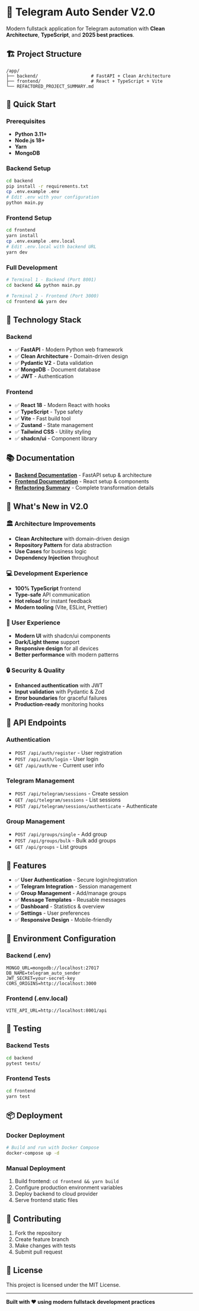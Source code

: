 # 🚀 Telegram Auto Sender V2.0

Modern fullstack application for Telegram automation with **Clean Architecture**, **TypeScript**, and **2025 best practices**.

## 🏗️ Project Structure

```
/app/
├── backend/                    # FastAPI + Clean Architecture
├── frontend/                   # React + TypeScript + Vite
└── REFACTORED_PROJECT_SUMMARY.md
```

## 🚀 Quick Start

### Prerequisites
- **Python 3.11+**
- **Node.js 18+** 
- **Yarn**
- **MongoDB**

### Backend Setup
```bash
cd backend
pip install -r requirements.txt
cp .env.example .env
# Edit .env with your configuration
python main.py
```

### Frontend Setup  
```bash
cd frontend
yarn install
cp .env.example .env.local
# Edit .env.local with backend URL
yarn dev
```

### Full Development
```bash
# Terminal 1 - Backend (Port 8001)
cd backend && python main.py

# Terminal 2 - Frontend (Port 3000)
cd frontend && yarn dev
```

## 🎯 Technology Stack

### Backend
- ✅ **FastAPI** - Modern Python web framework
- ✅ **Clean Architecture** - Domain-driven design
- ✅ **Pydantic V2** - Data validation
- ✅ **MongoDB** - Document database
- ✅ **JWT** - Authentication

### Frontend  
- ✅ **React 18** - Modern React with hooks
- ✅ **TypeScript** - Type safety
- ✅ **Vite** - Fast build tool
- ✅ **Zustand** - State management
- ✅ **Tailwind CSS** - Utility styling
- ✅ **shadcn/ui** - Component library

## 📚 Documentation

- **[Backend Documentation](./backend/README.md)** - FastAPI setup & architecture
- **[Frontend Documentation](./frontend/README.md)** - React setup & components
- **[Refactoring Summary](./REFACTORED_PROJECT_SUMMARY.md)** - Complete transformation details

## 🎉 What's New in V2.0

### 🏛️ Architecture Improvements
- **Clean Architecture** with domain-driven design
- **Repository Pattern** for data abstraction
- **Use Cases** for business logic
- **Dependency Injection** throughout

### 💻 Development Experience
- **100% TypeScript** frontend
- **Type-safe** API communication
- **Hot reload** for instant feedback
- **Modern tooling** (Vite, ESLint, Prettier)

### 🎨 User Experience
- **Modern UI** with shadcn/ui components
- **Dark/Light theme** support
- **Responsive design** for all devices
- **Better performance** with modern patterns

### 🔒 Security & Quality
- **Enhanced authentication** with JWT
- **Input validation** with Pydantic & Zod
- **Error boundaries** for graceful failures
- **Production-ready** monitoring hooks

## 🚀 API Endpoints

### Authentication
- `POST /api/auth/register` - User registration
- `POST /api/auth/login` - User login  
- `GET /api/auth/me` - Current user info

### Telegram Management
- `POST /api/telegram/sessions` - Create session
- `GET /api/telegram/sessions` - List sessions
- `POST /api/telegram/sessions/authenticate` - Authenticate

### Group Management
- `POST /api/groups/single` - Add group
- `POST /api/groups/bulk` - Bulk add groups
- `GET /api/groups` - List groups

## 📱 Features

- ✅ **User Authentication** - Secure login/registration
- ✅ **Telegram Integration** - Session management
- ✅ **Group Management** - Add/manage groups
- ✅ **Message Templates** - Reusable messages
- ✅ **Dashboard** - Statistics & overview
- ✅ **Settings** - User preferences
- ✅ **Responsive Design** - Mobile-friendly

## 🔧 Environment Configuration

### Backend (.env)
```env
MONGO_URL=mongodb://localhost:27017
DB_NAME=telegram_auto_sender
JWT_SECRET=your-secret-key
CORS_ORIGINS=http://localhost:3000
```

### Frontend (.env.local)
```env
VITE_API_URL=http://localhost:8001/api
```

## 🧪 Testing

### Backend Tests
```bash
cd backend
pytest tests/
```

### Frontend Tests
```bash
cd frontend
yarn test
```

## 📦 Deployment

### Docker Deployment
```bash
# Build and run with Docker Compose
docker-compose up -d
```

### Manual Deployment
1. Build frontend: `cd frontend && yarn build`
2. Configure production environment variables
3. Deploy backend to cloud provider
4. Serve frontend static files

## 🤝 Contributing

1. Fork the repository
2. Create feature branch
3. Make changes with tests
4. Submit pull request

## 📄 License

This project is licensed under the MIT License.

---

**Built with ❤️ using modern fullstack development practices**